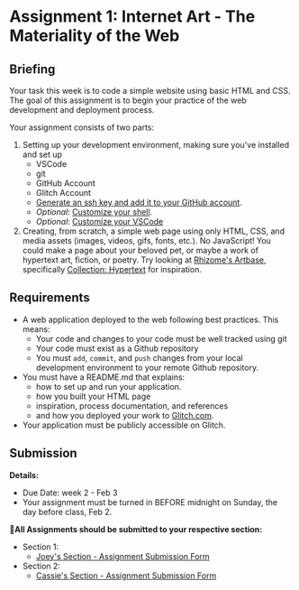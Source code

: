 # Assignment 1: Internet Art - The Materiality of the Web

## Briefing

Your task this week is to code a simple website using basic HTML and CSS. The goal of this assignment is to begin your practice of the web development and deployment process.

Your assignment consists of two parts:
1. Setting up your development environment, making sure you've installed and set up
   * VSCode
   * git
   * GitHub Account
   * Glitch Account
   * [Generate an ssh key and add it to your GitHub account](https://help.github.com/en/github/authenticating-to-github/generating-a-new-ssh-key-and-adding-it-to-the-ssh-agent).
   * *Optional*: [Customize your shell](https://hackernoon.com/how-to-trick-out-terminal-287c0e93fce0).
   * *Optional*: [Customize your VSCode](https://code.visualstudio.com/docs/introvideos/configure)
2. Creating, from scratch, a simple web page using only HTML, CSS, and media assets (images, videos, gifs, fonts, etc.). No JavaScript! You could make a page about your beloved pet, or maybe a work of hypertext art, fiction, or poetry. Try looking at [Rhizome's Artbase](https://rhizome.org/art/artbase/), specifically [Collection: Hypertext](https://rhizome.org/art/artbase/collections/collection-hypertext/) for inspiration.

## Requirements
* A web application deployed to the web following best practices. This means:
  * Your code and changes to your code must be well tracked using git
  * Your code must exist as a Github repository
  * You must `add`, `commit`, and `push` changes from your local development environment to your remote Github repository.
* You must have a README.md that explains:
  * how to set up and run your application.
  * how you built your HTML page
  * inspiration, process documentation, and references
  * and how you deployed your work to [Glitch.com](https://glitch.com).
* Your application must be publicly accessible on Glitch.

## Submission

**Details:**
* Due Date: week 2 - Feb 3
* Your assignment must be turned in BEFORE midnight on Sunday, the day before class, Feb 2.

**📨All Assignments should be submitted to your respective section:**
* Section 1:
  * [Joey's Section - Assignment Submission Form](https://forms.gle/GkLsRM581kfyHg6W6)
* Section 2:
  * [Cassie's Section - Assignment Submission Form](https://forms.gle/pzxHjZtq1iP5WAyv9)

